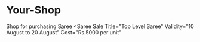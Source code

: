 # Your-Shop 
Shop for purchasing Saree
<Saree Sale
Title="Top Level Saree"
Validity="10 August to 20 August"
Cost="Rs.5000 per unit"
